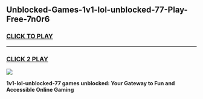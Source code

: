 
## Unblocked-Games-1v1-lol-unblocked-77-Play-Free-7n0r6
<h3>
<a href="https://premium76.site?title=1v1-lol-unblocked-77&ref=12A">CLICK TO PLAY</a></h3>
<hr>

<h3>
<a href="https://premium76.site?title=1v1-lol-unblocked-77&ref=12A">CLICK 2 PLAY</a>
  
</h3>

<a href="https://premium76.site?title=1v1-lol-unblocked-77&ref=12A"><img src="https://clearcache.store/games.png"></a>


**1v1-lol-unblocked-77 games unblocked: Your Gateway to Fun and Accessible Online Gaming**
